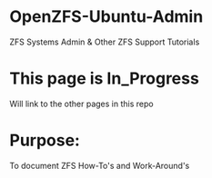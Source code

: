 # OpenZFS-Ubuntu-Admin
ZFS Systems Admin &amp; Other ZFS Support Tutorials

# This page is In_Progress
Will link to the other pages in this repo

# Purpose:
To document ZFS How-To's and Work-Around's

